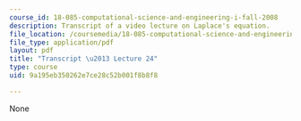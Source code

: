 ```yaml
---
course_id: 18-085-computational-science-and-engineering-i-fall-2008
description: Transcript of a video lecture on Laplace's equation.
file_location: /coursemedia/18-085-computational-science-and-engineering-i-fall-2008/9a195eb350262e7ce28c52b001f8b8f8_18-085F08-L24.pdf
file_type: application/pdf
layout: pdf
title: "Transcript \u2013 Lecture 24"
type: course
uid: 9a195eb350262e7ce28c52b001f8b8f8

---
```

None